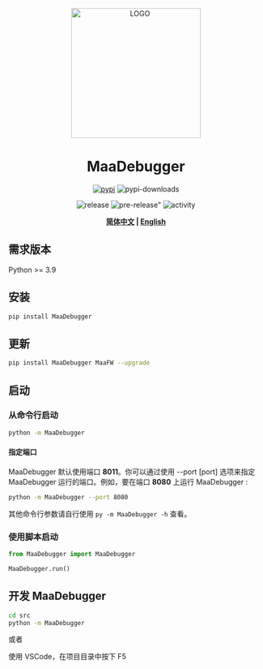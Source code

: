 <p align="center">
  <img alt="LOGO" src="https://cdn.jsdelivr.net/gh/MaaAssistantArknights/design@main/logo/maa-logo_512x512.png" width="256" height="256" />
</p>

<div align="center">

# MaaDebugger

<a href="https://pypi.org/project/MaaDebugger/" target="_blank"><img alt="pypi" src="https://img.shields.io/badge/PyPI-3775A9?logo=pypi&logoColor=white"></a>
<img alt="pypi-downloads" src="https://img.shields.io/pypi/dm/MaaDebugger?label=Downloads">

<img alt="release" src="https://img.shields.io/github/v/release/MaaXYZ/MaaDebugger?label=Release">
<img alt=pre-release" src="https://img.shields.io/github/v/release/MaaXYZ/MaaDebugger?include_prereleases&label=Pre-Release">
<img alt="activity" src="https://img.shields.io/github/commit-activity/m/MaaXYZ/MaaDebugger?color=%23ff69b4&label=Commit+Activity">

**[简体中文](./README.md) | [English](./README-en.md)**

</div>

## 需求版本

Python >= 3.9

## 安装

```bash
pip install MaaDebugger
```

## 更新

```bash
pip install MaaDebugger MaaFW --upgrade
```

## 启动

### 从命令行启动

```bash
python -m MaaDebugger
```

#### 指定端口

MaaDebugger 默认使用端口 **8011**。你可以通过使用 --port [port] 选项来指定 MaaDebugger 运行的端口。例如，要在端口 **8080** 上运行 MaaDebugger :

```bash
python -m MaaDebugger --port 8080
```

其他命令行参数请自行使用 `py -m MaaDebugger -h` 查看。

### 使用脚本启动

```python
from MaaDebugger import MaaDebugger

MaaDebugger.run()
```

## 开发 MaaDebugger

```bash
cd src
python -m MaaDebugger
```

或者

使用 VSCode，在项目目录中按下 F5
